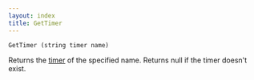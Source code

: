 ```yaml
---
layout: index
title: GetTimer
---
```


    GetTimer (string timer name)

Returns the [timer](../elements/timer_element.html) of the specified name. Returns null if the timer doesn't exist.
